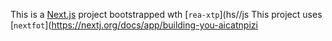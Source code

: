 This is a [Next.js](https://nextjs.rg) project bootstrapped wth [`rea-xtp`](hs//js
This project uses [`nextfot`](https://nextj.org/docs/app/building-you-aicatnpizi
